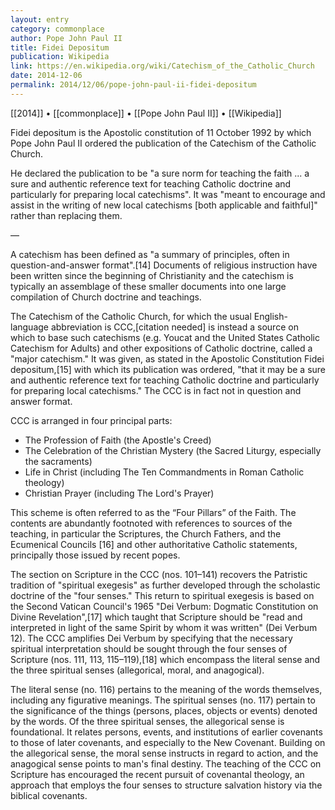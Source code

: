 ```yaml
---
layout: entry
category: commonplace
author: Pope John Paul II
title: Fidei Depositum
publication: Wikipedia
link: https://en.wikipedia.org/wiki/Catechism_of_the_Catholic_Church
date: 2014-12-06
permalink: 2014/12/06/pope-john-paul-ii-fidei-depositum
---
```


[[2014]] • [[commonplace]] • [[Pope John Paul II]] • [[Wikipedia]]

Fidei depositum is the Apostolic constitution of 11 October 1992 by which Pope John Paul II ordered the publication of the Catechism of the Catholic Church.

He declared the publication to be "a sure norm for teaching the faith ... a sure and authentic reference text for teaching Catholic doctrine and particularly for preparing local catechisms". It was "meant to encourage and assist in the writing of new local catechisms [both applicable and faithful]" rather than replacing them.

—

A catechism has been defined as "a summary of principles, often in question-and-answer format".[14] Documents of religious instruction have been written since the beginning of Christianity and the catechism is typically an assemblage of these smaller documents into one large compilation of Church doctrine and teachings.

The Catechism of the Catholic Church, for which the usual English-language abbreviation is CCC,[citation needed] is instead a source on which to base such catechisms (e.g. Youcat and the United States Catholic Catechism for Adults) and other expositions of Catholic doctrine, called a "major catechism." It was given, as stated in the Apostolic Constitution Fidei depositum,[15] with which its publication was ordered, "that it may be a sure and authentic reference text for teaching Catholic doctrine and particularly for preparing local catechisms." The CCC is in fact not in question and answer format.

CCC is arranged in four principal parts:

* The Profession of Faith (the Apostle's Creed)
* The Celebration of the Christian Mystery (the Sacred Liturgy, especially the sacraments)
* Life in Christ (including The Ten Commandments in Roman Catholic theology)
* Christian Prayer (including The Lord's Prayer)

This scheme is often referred to as the “Four Pillars” of the Faith. The contents are abundantly footnoted with references to sources of the teaching, in particular the Scriptures, the Church Fathers, and the Ecumenical Councils [16] and other authoritative Catholic statements, principally those issued by recent popes.

The section on Scripture in the CCC (nos. 101–141) recovers the Patristic tradition of "spiritual exegesis" as further developed through the scholastic doctrine of the "four senses." This return to spiritual exegesis is based on the Second Vatican Council's 1965 "Dei Verbum: Dogmatic Constitution on Divine Revelation",[17] which taught that Scripture should be "read and interpreted in light of the same Spirit by whom it was written" (Dei Verbum 12). The CCC amplifies Dei Verbum by specifying that the necessary spiritual interpretation should be sought through the four senses of Scripture (nos. 111, 113, 115–119),[18] which encompass the literal sense and the three spiritual senses (allegorical, moral, and anagogical).

The literal sense (no. 116) pertains to the meaning of the words themselves, including any figurative meanings. The spiritual senses (no. 117) pertain to the significance of the things (persons, places, objects or events) denoted by the words. Of the three spiritual senses, the allegorical sense is foundational. It relates persons, events, and institutions of earlier covenants to those of later covenants, and especially to the New Covenant. Building on the allegorical sense, the moral sense instructs in regard to action, and the anagogical sense points to man's final destiny. The teaching of the CCC on Scripture has encouraged the recent pursuit of covenantal theology, an approach that employs the four senses to structure salvation history via the biblical covenants.

